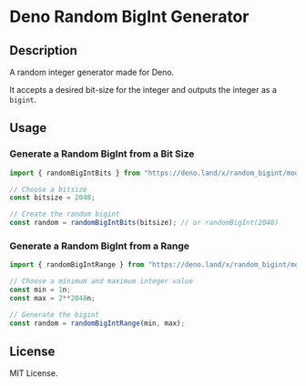 # Deno Random BigInt Generator 
## Description
A random integer generator made for Deno. 

It accepts a desired bit-size for the integer and outputs the integer as a `bigint`.

## Usage

### Generate a Random BigInt from a Bit Size
```typescript
import { randomBigIntBits } from "https://deno.land/x/random_bigint/mod.ts";

// Choose a bitsize
const bitsize = 2048;

// Create the random bigint
const random = randomBigIntBits(bitsize); // or randomBigInt(2048)
```
### Generate a Random BigInt from a Range
```typescript
import { randomBigIntRange } from "https://deno.land/x/random_bigint/mod.ts"

// Choose a minimum and maximum integer value
const min = 1n;
const max = 2**2048n;

// Generate the bigint
const random = randomBigIntRange(min, max);
```

## License
MIT License.
